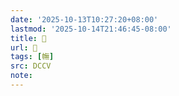 ```yaml
---
date: '2025-10-13T10:27:20+08:00'
lastmod: '2025-10-14T21:46:45-08:00'
title: 􂮷
url: 􂮷
tags: [幠]
src: DCCV
note:
---
```

